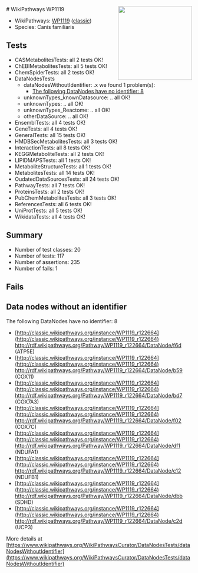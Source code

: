 <img style="float: right; width: 200px" src="https://upload.wikimedia.org/wikipedia/commons/thumb/8/83/Wplogo_with_text_500.png/640px-Wplogo_with_text_500.png" />
# WikiPathways WP1119

* WikiPathways: [WP1119](https://wikipathways.org/pathways/WP1119) ([classic](https://classic.wikipathways.org/instance/WP1119))
* Species: Canis familiaris
## Tests
* CASMetabolitesTests: all 2 tests OK!
* ChEBIMetabolitesTests: all 5 tests OK!
* ChemSpiderTests: all 2 tests OK!
* DataNodesTests
    * dataNodesWithoutIdentifier: .x we found 1 problem(s):
        * [The following DataNodes have no identifier: 8](#d2d32fa7)
    * unknownTypes_knownDatasource: .. all OK!
    * unknownTypes: .. all OK!
    * unknownTypes_Reactome: .. all OK!
    * otherDataSource: .. all OK!
* EnsemblTests: all 4 tests OK!
* GeneTests: all 4 tests OK!
* GeneralTests: all 15 tests OK!
* HMDBSecMetabolitesTests: all 3 tests OK!
* InteractionTests: all 8 tests OK!
* KEGGMetaboliteTests: all 2 tests OK!
* LIPIDMAPSTests: all 1 tests OK!
* MetaboliteStructureTests: all 1 tests OK!
* MetabolitesTests: all 14 tests OK!
* OudatedDataSourcesTests: all 24 tests OK!
* PathwayTests: all 7 tests OK!
* ProteinsTests: all 2 tests OK!
* PubChemMetabolitesTests: all 3 tests OK!
* ReferencesTests: all 6 tests OK!
* UniProtTests: all 5 tests OK!
* WikidataTests: all 4 tests OK!


## Summary

* Number of test classes: 20
* Number of tests: 117
* Number of assertions: 235
* Number of fails: 1

## Fails

<a name="d2d32fa7" />

## Data nodes without an identifier

The following DataNodes have no identifier: 8

* [http://classic.wikipathways.org/instance/WP1119_r122664](http://classic.wikipathways.org/instance/WP1119_r122664) http://rdf.wikipathways.org/Pathway/WP1119_r122664/DataNode/f6d (ATP5E)
* [http://classic.wikipathways.org/instance/WP1119_r122664](http://classic.wikipathways.org/instance/WP1119_r122664) http://rdf.wikipathways.org/Pathway/WP1119_r122664/DataNode/b59 (COX11)
* [http://classic.wikipathways.org/instance/WP1119_r122664](http://classic.wikipathways.org/instance/WP1119_r122664) http://rdf.wikipathways.org/Pathway/WP1119_r122664/DataNode/bd7 (COX7A3)
* [http://classic.wikipathways.org/instance/WP1119_r122664](http://classic.wikipathways.org/instance/WP1119_r122664) http://rdf.wikipathways.org/Pathway/WP1119_r122664/DataNode/f02 (COX7C)
* [http://classic.wikipathways.org/instance/WP1119_r122664](http://classic.wikipathways.org/instance/WP1119_r122664) http://rdf.wikipathways.org/Pathway/WP1119_r122664/DataNode/df1 (NDUFA1)
* [http://classic.wikipathways.org/instance/WP1119_r122664](http://classic.wikipathways.org/instance/WP1119_r122664) http://rdf.wikipathways.org/Pathway/WP1119_r122664/DataNode/c12 (NDUFB1)
* [http://classic.wikipathways.org/instance/WP1119_r122664](http://classic.wikipathways.org/instance/WP1119_r122664) http://rdf.wikipathways.org/Pathway/WP1119_r122664/DataNode/dbb (SDHD)
* [http://classic.wikipathways.org/instance/WP1119_r122664](http://classic.wikipathways.org/instance/WP1119_r122664) http://rdf.wikipathways.org/Pathway/WP1119_r122664/DataNode/c2d (UCP3)


More details at [https://www.wikipathways.org/WikiPathwaysCurator/DataNodesTests/dataNodesWithoutIdentifier](https://www.wikipathways.org/WikiPathwaysCurator/DataNodesTests/dataNodesWithoutIdentifier)

